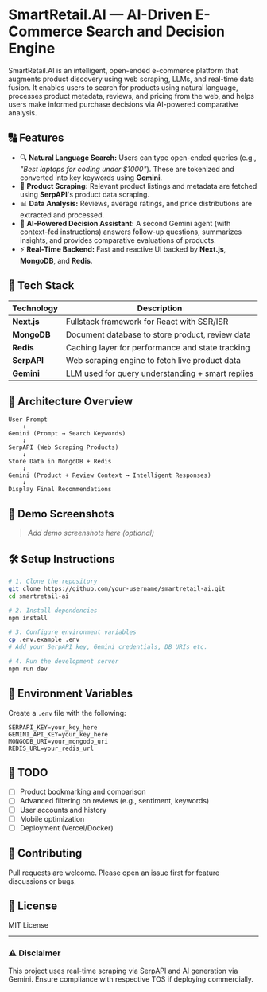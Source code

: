 # SmartRetail.AI — AI-Driven E-Commerce Search and Decision Engine

SmartRetail.AI is an intelligent, open-ended e-commerce platform that augments product discovery using web scraping, LLMs, and real-time data fusion. It enables users to search for products using natural language, processes product metadata, reviews, and pricing from the web, and helps users make informed purchase decisions via AI-powered comparative analysis.

## 🔠 Features

* 🔍 **Natural Language Search:** Users can type open-ended queries (e.g., *"Best laptops for coding under \$1000"*). These are tokenized and converted into key keywords using **Gemini**.
* 🛒 **Product Scraping:** Relevant product listings and metadata are fetched using **SerpAPI**'s product data scraping.
* 📊 **Data Analysis:** Reviews, average ratings, and price distributions are extracted and processed.
* 🤖 **AI-Powered Decision Assistant:** A second Gemini agent (with context-fed instructions) answers follow-up questions, summarizes insights, and provides comparative evaluations of products.
* ⚡ **Real-Time Backend:** Fast and reactive UI backed by **Next.js**, **MongoDB**, and **Redis**.

## 🧰 Tech Stack

| Technology  | Description                                      |
| ----------- | ------------------------------------------------ |
| **Next.js** | Fullstack framework for React with SSR/ISR       |
| **MongoDB** | Document database to store product, review data  |
| **Redis**   | Caching layer for performance and state tracking |
| **SerpAPI** | Web scraping engine to fetch live product data   |
| **Gemini**  | LLM used for query understanding + smart replies |

## 🚀 Architecture Overview

```plaintext
User Prompt
    ↓
Gemini (Prompt → Search Keywords)
    ↓
SerpAPI (Web Scraping Products)
    ↓
Store Data in MongoDB + Redis
    ↓
Gemini (Product + Review Context → Intelligent Responses)
    ↓
Display Final Recommendations
```

## 📸 Demo Screenshots

> *Add demo screenshots here (optional)*

## 🛠️ Setup Instructions

```bash
# 1. Clone the repository
git clone https://github.com/your-username/smartretail-ai.git
cd smartretail-ai

# 2. Install dependencies
npm install

# 3. Configure environment variables
cp .env.example .env
# Add your SerpAPI key, Gemini credentials, DB URIs etc.

# 4. Run the development server
npm run dev
```

## 🔑 Environment Variables

Create a `.env` file with the following:

```env
SERPAPI_KEY=your_key_here
GEMINI_API_KEY=your_key_here
MONGODB_URI=your_mongodb_uri
REDIS_URL=your_redis_url
```

## 📌 TODO

* [ ] Product bookmarking and comparison
* [ ] Advanced filtering on reviews (e.g., sentiment, keywords)
* [ ] User accounts and history
* [ ] Mobile optimization
* [ ] Deployment (Vercel/Docker)

## 🤝 Contributing

Pull requests are welcome. Please open an issue first for feature discussions or bugs.

## 📄 License

MIT License

---

### ⚠️ Disclaimer

This project uses real-time scraping via SerpAPI and AI generation via Gemini. Ensure compliance with respective TOS if deploying commercially.
